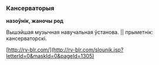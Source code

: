 ### Кансерваторыя
**назоўнік, жаночы род**

Вышэйшая музычная навучальная ўстанова. || прыметнік: кансерваторскі.

<a rel="author">[http://rv-blr.com/](http://rv-blr.com/slounik.jsp?letterId=0&maskId=0&pageId=1305)</a>
